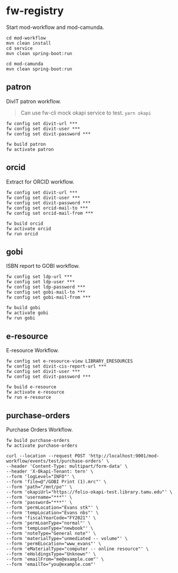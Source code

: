 # fw-registry

Start mod-workflow and mod-camunda.

```
cd mod-workflow
mvn clean install
cd service
mvn clean spring-boot:run
```

```
cd mod-camunda
mvn clean spring-boot:run
```

## patron

DivIT patron workflow.

> Can use fw-cli mock okapi service to test. `yarn okapi`

```
fw config set divit-url ***
fw config set divit-user ***
fw config set divit-password ***
```

```
fw build patron
fw activate patron
```

## orcid

Extract for ORCID workflow.

```
fw config set divit-url ***
fw config set divit-user ***
fw config set divit-password ***
fw config set orcid-mail-to ***
fw config set orcid-mail-from ***
```

```
fw build orcid
fw activate orcid
fw run orcid
```

## gobi

ISBN report to GOBI workflow.

```
fw config set ldp-url ***
fw config set ldp-user ***
fw config set ldp-password ***
fw config set gobi-mail-to ***
fw config set gobi-mail-from ***
```

```
fw build gobi
fw activate gobi
fw run gobi
```

## e-resource

E-resource Workflow.

```
fw config set e-resource-view LIBRARY_ERESOURCES
fw config set divit-cis-report-url ***
fw config set divit-user ***
fw config set divit-password ***
```

```
fw build e-resource
fw activate e-resource
fw run e-resource
```

## purchase-orders

Purchase Orders Workflow.

```
fw build purchase-orders
fw activate purchase-orders

curl --location --request POST 'http://localhost:9001/mod-workflow/events/test/purchase-orders' \
--header 'Content-Type: multipart/form-data' \
--header 'X-Okapi-Tenant: tern' \
--form 'logLevel="INFO"' \
--form 'file=@"/GOBI Print (1).mrc"' \
--form 'path="/mnt/po"' \
--form 'okapiUrl="https://folio-okapi-test.library.tamu.edu"' \
--form 'username="***"' \
--form 'password="***"' \
--form 'permLocation="Evans stk"' \
--form 'tempLocation="Evans nbs"' \
--form 'fiscalYearCode="FY2021"' \
--form 'permLoanType="normal"' \
--form 'tempLoanType="newbook"' \
--form 'noteType="General note"' \
--form 'materialType="unmediated -- volume"' \
--form 'permELocation="www_evans"' \
--form 'eMaterialType="computer -- online resource"' \
--form 'eHoldingsType="Unknown"' \
--form 'emailFrom="me@example.com"' \
--form 'emailTo="you@example.com"'
```
